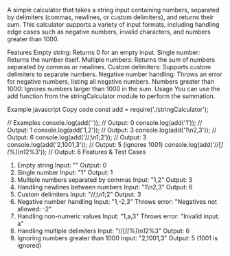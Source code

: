 A simple calculator that takes a string input containing numbers, separated by delimiters (commas, newlines, or custom delimiters), and returns their sum. This calculator supports a variety of input formats, including handling edge cases such as negative numbers, invalid characters, and numbers greater than 1000.

Features
Empty string: Returns 0 for an empty input.
Single number: Returns the number itself.
Multiple numbers: Returns the sum of numbers separated by commas or newlines.
Custom delimiters: Supports custom delimiters to separate numbers.
Negative number handling: Throws an error for negative numbers, listing all negative numbers.
Numbers greater than 1000: Ignores numbers larger than 1000 in the sum.
Usage
You can use the add function from the stringCalculator module to perform the summation.

Example
javascript
Copy code
const add = require('./stringCalculator');

// Examples
console.log(add('')); // Output: 0
console.log(add('1')); // Output: 1
console.log(add('1,2')); // Output: 3
console.log(add('1\n2,3')); // Output: 6
console.log(add('//;\n1;2')); // Output: 3
console.log(add('2,1001,3')); // Output: 5 (ignores 1001)
console.log(add('//[*][%]\n1*2%3')); // Output: 6
Features & Test Cases
1. Empty string
Input: ""
Output: 0
2. Single number
Input: "1"
Output: 1
3. Multiple numbers separated by commas
Input: "1,2"
Output: 3
4. Handling newlines between numbers
Input: "1\n2,3"
Output: 6
5. Custom delimiters
Input: "//;\n1;2"
Output: 3
6. Negative number handling
Input: "1,-2,3"
Throws error: "Negatives not allowed: -2"
7. Handling non-numeric values
Input: "1,a,3"
Throws error: "Invalid input: a"
8. Handling multiple delimiters
Input: "//[*][%]\n1*2%3"
Output: 6
9. Ignoring numbers greater than 1000
Input: "2,1001,3"
Output: 5 (1001 is ignored)
